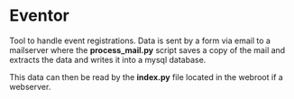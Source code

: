Eventor
=======

Tool to handle event registrations. Data is sent by a form via email to a mailserver
where the **process_mail.py** script saves a copy of the mail and extracts
the data and writes it into a mysql database.

This data can then be read by the **index.py** file located in the webroot
if a webserver.
